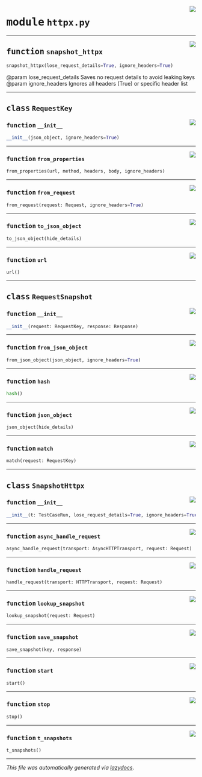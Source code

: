 <!-- markdownlint-disable -->

<a href="../booktest/httpx.py#L0"><img align="right" style="float:right;" src="https://img.shields.io/badge/-source-cccccc?style=flat-square"></a>

# <kbd>module</kbd> `httpx.py`





---

<a href="../booktest/httpx.py#L274"><img align="right" style="float:right;" src="https://img.shields.io/badge/-source-cccccc?style=flat-square"></a>

## <kbd>function</kbd> `snapshot_httpx`

```python
snapshot_httpx(lose_request_details=True, ignore_headers=True)
```

@param lose_request_details Saves no request details to avoid leaking keys @param ignore_headers Ignores all headers (True) or specific header list 


---

## <kbd>class</kbd> `RequestKey`




<a href="../booktest/httpx.py#L24"><img align="right" style="float:right;" src="https://img.shields.io/badge/-source-cccccc?style=flat-square"></a>

### <kbd>function</kbd> `__init__`

```python
__init__(json_object, ignore_headers=True)
```








---

<a href="../booktest/httpx.py#L67"><img align="right" style="float:right;" src="https://img.shields.io/badge/-source-cccccc?style=flat-square"></a>

### <kbd>function</kbd> `from_properties`

```python
from_properties(url, method, headers, body, ignore_headers)
```





---

<a href="../booktest/httpx.py#L87"><img align="right" style="float:right;" src="https://img.shields.io/badge/-source-cccccc?style=flat-square"></a>

### <kbd>function</kbd> `from_request`

```python
from_request(request: Request, ignore_headers=True)
```





---

<a href="../booktest/httpx.py#L55"><img align="right" style="float:right;" src="https://img.shields.io/badge/-source-cccccc?style=flat-square"></a>

### <kbd>function</kbd> `to_json_object`

```python
to_json_object(hide_details)
```





---

<a href="../booktest/httpx.py#L52"><img align="right" style="float:right;" src="https://img.shields.io/badge/-source-cccccc?style=flat-square"></a>

### <kbd>function</kbd> `url`

```python
url()
```






---

## <kbd>class</kbd> `RequestSnapshot`




<a href="../booktest/httpx.py#L101"><img align="right" style="float:right;" src="https://img.shields.io/badge/-source-cccccc?style=flat-square"></a>

### <kbd>function</kbd> `__init__`

```python
__init__(request: RequestKey, response: Response)
```








---

<a href="../booktest/httpx.py#L110"><img align="right" style="float:right;" src="https://img.shields.io/badge/-source-cccccc?style=flat-square"></a>

### <kbd>function</kbd> `from_json_object`

```python
from_json_object(json_object, ignore_headers=True)
```





---

<a href="../booktest/httpx.py#L141"><img align="right" style="float:right;" src="https://img.shields.io/badge/-source-cccccc?style=flat-square"></a>

### <kbd>function</kbd> `hash`

```python
hash()
```





---

<a href="../booktest/httpx.py#L122"><img align="right" style="float:right;" src="https://img.shields.io/badge/-source-cccccc?style=flat-square"></a>

### <kbd>function</kbd> `json_object`

```python
json_object(hide_details)
```





---

<a href="../booktest/httpx.py#L107"><img align="right" style="float:right;" src="https://img.shields.io/badge/-source-cccccc?style=flat-square"></a>

### <kbd>function</kbd> `match`

```python
match(request: RequestKey)
```






---

## <kbd>class</kbd> `SnapshotHttpx`




<a href="../booktest/httpx.py#L150"><img align="right" style="float:right;" src="https://img.shields.io/badge/-source-cccccc?style=flat-square"></a>

### <kbd>function</kbd> `__init__`

```python
__init__(t: TestCaseRun, lose_request_details=True, ignore_headers=True)
```








---

<a href="../booktest/httpx.py#L208"><img align="right" style="float:right;" src="https://img.shields.io/badge/-source-cccccc?style=flat-square"></a>

### <kbd>function</kbd> `async_handle_request`

```python
async_handle_request(transport: AsyncHTTPTransport, request: Request)
```





---

<a href="../booktest/httpx.py#L199"><img align="right" style="float:right;" src="https://img.shields.io/badge/-source-cccccc?style=flat-square"></a>

### <kbd>function</kbd> `handle_request`

```python
handle_request(transport: HTTPTransport, request: Request)
```





---

<a href="../booktest/httpx.py#L178"><img align="right" style="float:right;" src="https://img.shields.io/badge/-source-cccccc?style=flat-square"></a>

### <kbd>function</kbd> `lookup_snapshot`

```python
lookup_snapshot(request: Request)
```





---

<a href="../booktest/httpx.py#L194"><img align="right" style="float:right;" src="https://img.shields.io/badge/-source-cccccc?style=flat-square"></a>

### <kbd>function</kbd> `save_snapshot`

```python
save_snapshot(key, response)
```





---

<a href="../booktest/httpx.py#L217"><img align="right" style="float:right;" src="https://img.shields.io/badge/-source-cccccc?style=flat-square"></a>

### <kbd>function</kbd> `start`

```python
start()
```





---

<a href="../booktest/httpx.py#L243"><img align="right" style="float:right;" src="https://img.shields.io/badge/-source-cccccc?style=flat-square"></a>

### <kbd>function</kbd> `stop`

```python
stop()
```





---

<a href="../booktest/httpx.py#L261"><img align="right" style="float:right;" src="https://img.shields.io/badge/-source-cccccc?style=flat-square"></a>

### <kbd>function</kbd> `t_snapshots`

```python
t_snapshots()
```








---

_This file was automatically generated via [lazydocs](https://github.com/ml-tooling/lazydocs)._
